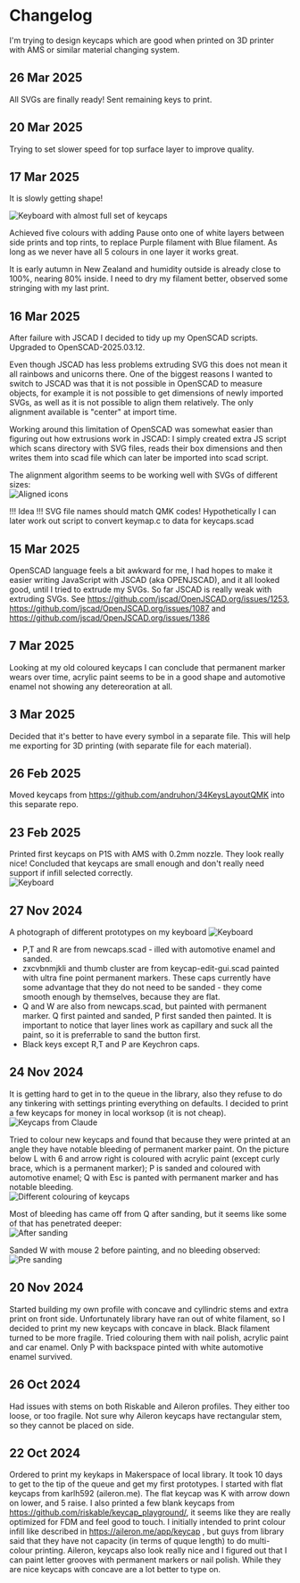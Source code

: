 # Changelog

I'm trying to design keycaps which are good when printed on
3D printer with AMS or similar material changing system.

## 26 Mar 2025
All SVGs are finally ready! Sent remaining keys to print.

## 20 Mar 2025
Trying to set slower speed for top surface layer to improve quality.

## 17 Mar 2025
It is slowly getting shape!

![Keyboard with almost full set of keycaps](blog-assets/keyboard.png)

Achieved five colours with adding Pause onto one of white layers between side prints and top rints, 
to replace Purple filament with Blue filament. As long as we never have all 5 colours in one layer it works great.

It is early autumn in New Zealand and humidity outside is already close to 100%, nearing 80% inside. 
I need to dry my filament better, observed some stringing with my last print.

## 16 Mar 2025

After failure with JSCAD I decided to tidy up my OpenSCAD scripts. Upgraded to OpenSCAD-2025.03.12.

Even though JSCAD has less problems extruding SVG this does not mean it all rainbows and unicorns there.
One of the biggest reasons I wanted to switch to JSCAD was that it is not possible in OpenSCAD to measure
objects, for example it is not possible to get dimensions of newly imported SVGs, as well as it is not possible
to align them relatively. The only alignment available is "center" at import time.

Working around this limitation of OpenSCAD was somewhat easier than figuring out how extrusions work in JSCAD:
I simply created extra JS script which scans directory with SVG files, reads their box dimensions and then
writes them into scad file which can later be imported into scad script.

The alignment algorithm seems to be working well with SVGs of different sizes:  
![Aligned icons](blog-assets/relative-positions.png)

!!! Idea !!! SVG file names should match QMK codes! Hypothetically I can later work out script to convert keymap.c to data for keycaps.scad

## 15 Mar 2025

OpenSCAD language feels a bit awkward for me, I had hopes to make it easier writing JavaScript with JSCAD (aka OPENJSCAD),
and it all looked good, until I tried to extrude my SVGs. So far JSCAD is really weak with extruding SVGs.
See https://github.com/jscad/OpenJSCAD.org/issues/1253, https://github.com/jscad/OpenJSCAD.org/issues/1087 and https://github.com/jscad/OpenJSCAD.org/issues/1386

## 7 Mar 2025

Looking at my old coloured keycaps I can conclude that permanent marker wears over time, acrylic paint seems to be in a good shape and automotive enamel not showing any detereoration at all.

## 3 Mar 2025

Decided that it's better to have every symbol in a separate file.
This will help me exporting for 3D printing (with separate file for each material).

## 26 Feb 2025

Moved keycaps from https://github.com/andruhon/34KeysLayoutQMK into this separate repo.

## 23 Feb 2025

Printed first keycaps on P1S with AMS with 0.2mm nozzle. They look really nice!
Concluded that keycaps are small enough and don't really need support if infill selected correctly.  
![Keyboard](keycaps-ams.png)

## 27 Nov 2024

A photograph of different prototypes on my keyboard
![Keyboard](keyboard-with-prototype-keycaps.jpg)

- P,T and R are from newcaps.scad - illed with automotive enamel and sanded.
- zxcvbnmjkli and thumb cluster are from keycap-edit-gui.scad painted with ultra fine point permanent markers. These caps currently have some advantage that they do not need to be sanded - they come smooth enough by themselves, because they are flat.
- Q and W are also from newcaps.scad, but painted with permanent marker. Q first painted and sanded, P first sanded then painted. It is important to notice that layer lines work as capillary and suck all the paint, so it is preferrable to sand the button first.
- Black keys except R,T and P are Keychron caps.

## 24 Nov 2024

It is getting hard to get in to the queue in the library, also they refuse to do any tinkering with settings printing everything on defaults. I decided to print a few keycaps for money in local worksop (it is not cheap).
![Keycaps from Claude](blog-assets/keycaps-claude.png)

Tried to colour new keycaps and found that because they were printed at an angle they have notable bleeding of permanent marker paint.
On the picture below L with 6 and arrow right is coloured with acrylic paint (except curly brace, which is a permanent marker);
P is sanded and coloured with automotive enamel;
Q with Esc is panted with permanent marker and has notable bleeding.  
![Different colouring of keycaps](blog-assets/keycaps-different-colouring.png)

Most of bleeding has came off from Q after sanding, but it seems like some of that has penetrated deeper:  
![After sanding](blog-assets/keycaps-after-sanding.png)

Sanded W with mouse 2 before painting, and no bleeding observed:  
![Pre sanding](blog-assets/keycaps-pre-sanding.png)

## 20 Nov 2024

Started building my own profile with concave and cyllindric stems and extra print on front side. Unfortunately library have ran out of white filament, so I decided to print my new keycaps with concave in black. Black filament turned to be more fragile.
Tried colouring them with nail polish, acrylic paint and car enamel. Only P with backspace pinted with white automotive enamel survived.

## 26 Oct 2024

Had issues with stems on both Riskable and Aileron profiles. They either too loose, or too fragile. Not sure why Aileron keycaps have rectangular stem, so they cannot be placed on side.

## 22 Oct 2024

Ordered to print my keykaps in Makerspace of local library. It took 10 days to get to the tip of the queue and get my first prototypes. I started with flat keycaps from karlh592 (aileron.me).
The flat keycap was K with arrow down on lower, and 5 raise. I also printed a few blank keycaps from https://github.com/riskable/keycap_playground/, it seems like they are really optimized for FDM and feel good to touch.
I initially intended to print colour infill like described in https://aileron.me/app/keycap , but guys from library said that they have not capacity (in terms of quque length) to do multi-colour printing.
Aileron, keycaps also look really nice and I figured out that I can paint letter grooves with permanent markers or nail polish. While they are nice keycaps with concave are a lot better to type on.
